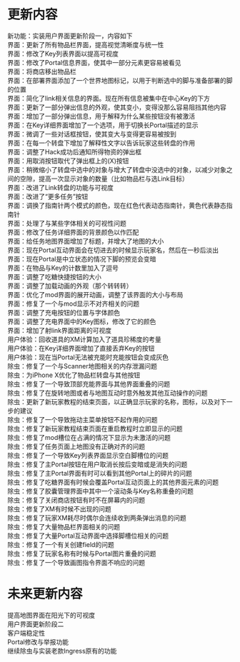 # 更新内容  
新功能：实装用户界面更新阶段一，内容如下  
界面：更新了所有物品栏界面，提高视觉清晰度与统一性  
界面：修改了Key列表界面以提高可视度  
界面：修改了Portal信息界面，使其中一部分元素更容易被看见  
界面：将商店移出物品栏  
界面：在部署界面添加了一个世界地图标记，以用于判断选中的脚与准备部署的脚的位置  
界面：简化了link相关信息的界面。现在所有信息被集中在中心Key的下方  
界面：更新了一部分弹出信息的外观，使其变小，变得没那么容易阻挡其他内容  
界面：增加了一部分弹出信息，用于解释为什么某些按钮没有被激活  
界面：在Key详细界面增加了一个选项，用于切换长Portal描述的显示  
界面：微调了一些对话框按钮，使其变大与变得更容易被按到  
界面：在每一个转盘下增加了解释性文字以告诉玩家这些转盘的作用  
界面：调整了Hack成功后通知所得物资的弹出框  
界面：用取消按钮取代了弹出框上的(X)按钮  
界面：稍微缩小了转盘中选中的对象与增大了转盘中没选中的对象，以减少对象之间的空隙，提高一次显示对象的数量（比如物品栏与选Link目标）  
界面：改进了Link转盘的功能与可视度  
界面：改进了“更多任务”按钮  
界面：调换了指南针两个模式的颜色，现在红色代表动态指南针，黄色代表静态指南针  
界面：处理了与某些字体相关的可视性问题  
界面：修改了任务详细界面的背景颜色以作匹配  
界面：给任务地图界面增加了标题，并增大了地图的大小  
界面：现在Portal互动界面会在切进去的时候显示玩家名，然后在一秒后淡出  
界面：现在Portal是中立状态的情况下脚的预览会变暗  
界面：在物品与Key的计数里加入了逗号  
界面：调整了吃糖快捷按钮的大小  
界面：调整了加载动画的外观（那个转转转）  
界面：优化了mod界面的展开动画，调整了该界面的大小与布局  
界面：修复了一个与mod显示不对齐相关的问题  
界面：调整了充电按钮的位置与字体颜色  
界面：调整了充电界面中的Key图标，修改了它的颜色  
界面：增加了射link界面距离的可视度  
用户体验：回收道具的XM计算加入了道具珍稀度的考量  
用户体验：在Key详细界面增加了直接丢弃Key的按钮  
用户体验：现在当Portal无法被充能时充能按钮会变成灰色  
除虫：修复了一个与Scanner地图相关的内存泄漏问题  
除虫：为iPhone X优化了物品栏转盘与其他按钮  
除虫：修复了一个导致顶部充能界面与其他界面重叠的问题  
除虫：修复了在旋转地图或者与地图互动时意外触发其他互动操作的问题  
除虫：更新了新玩家教程的结束页面，以正确显示玩家的名称，图标，以及对下一步的建议  
除虫：修复了一个导致拖动主菜单按钮不起作用的问题  
除虫：修复了新玩家教程结束页面在重启教程时立即显示的问题  
除虫：修复了mod槽位在占满的情况下显示为未激活的问题  
除虫：修复了任务页面上地图没有正确对齐的问题  
除虫：修复了一个导致Key列表界面显示空白脚槽位的问题  
除虫：修复了主Portal按钮在用户取消长按后变暗或是消失的问题  
除虫：修复了主Portal界面有时可以看到其他Portal上的碎片的问题  
除虫：修复了吃糖界面有时候会覆盖Portal互动页面上的其他界面元素的问题  
除虫：修复了胶囊管理界面中其中一个滚动条与Key名称重叠的问题  
除虫：修复了关闭商店按钮有时不在屏幕内的问题  
除虫：修复了XM有时候不出现的问题  
除虫：修复了玩家XM耗尽时偶尔会连续收到两条弹出消息的问题  
除虫：修复了大量物品栏界面相关的问题  
除虫：修复了大量Portal互动界面中选择脚槽位相关的问题  
除虫：修复了一个有关创建field的问题  
除虫：修复了玩家名称有时候与Portal图片重叠的问题  
除虫：修复了一个导致画图指令界面不响应的问题  

# 未来更新内容  
提高地图界面在阳光下的可视度  
用户界面更新阶段二  
客户端稳定性  
Portal修改与举报功能  
继续除虫与实装老款Ingress原有的功能